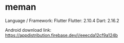# meman
Language / Framework: Flutter
Flutter: 2.10.4
Dart: 2.16.2


Android download link: https://appdistribution.firebase.dev/i/eeecda12cf9a124b